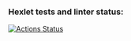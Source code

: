 ### Hexlet tests and linter status:
[![Actions Status](https://github.com/kim-andrew-v/python-project-lvl1/workflows/hexlet-check/badge.svg)](https://github.com/kim-andrew-v/python-project-lvl1/actions)